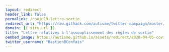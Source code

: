 ```yaml
---
layout: redirect
header_link: false
permalink: /covid19-lettre-sortie
redirect_url: "https://raw.githack.com/autisme/twitter-campaign/master/covid-19/sortie/lettre-sortie-2.pdf"
domain: {{ site.url }}
title: "Lettre relatives à l'assouplissement des règles de sortie"
oembed_image: https://autisme.github.io/assets/redirect/2020-04-05-covid-letter.jpg
twitter_username: "BastienBConfais"
---
```


